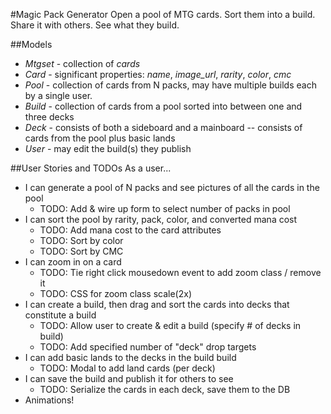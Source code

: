#Magic Pack Generator
Open a pool of MTG cards. Sort them into a build. Share it with others. See what they build.

##Models
* *Mtgset* - collection of *cards*
* *Card* - significant properties: *name*, *image_url*, *rarity*, *color*, *cmc*
* *Pool* - collection of cards from N packs, may have multiple builds each by a single user.
* *Build* - collection of cards from a pool sorted into between one and three decks
* *Deck* - consists of both a sideboard and a mainboard -- consists of cards from the pool plus basic lands
* *User* - may edit the build(s) they publish

##User Stories and TODOs
As a user...
 - I can generate a pool of N packs and see pictures of all the cards in the pool
 	- TODO: Add & wire up form to select number of packs in pool 
 - I can sort the pool by rarity, pack, color, and converted mana cost
  	- TODO: Add mana cost to the card attributes
  	- TODO: Sort by color
  	- TODO: Sort by CMC
 - I can zoom in on a card
  	- TODO: Tie right click mousedown event to add zoom class / remove it
  	- TODO: CSS for zoom class scale(2x)
 - I can create a build, then drag and sort the cards into decks that constitute a build
  	- TODO: Allow user to create & edit a build (specify # of decks in build)
  	- TODO: Add specified number of "deck" drop targets 
 - I can add basic lands to the decks in the build build
 	- TODO: Modal to add land cards (per deck)
 - I can save the build and publish it for others to see
	- TODO: Serialize the cards in each deck, save them to the DB
 - Animations!

